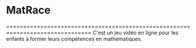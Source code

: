 # MatRace
===============================================================================
C'est un jeu vidéo en ligne pour les enfants à former leurs compétences en mathématiques.

